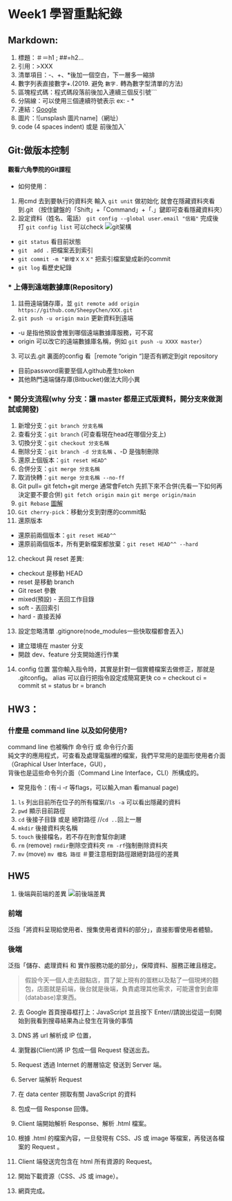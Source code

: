 # Week1 學習重點紀錄
## Markdown:
1. 標題：＃＝h1 ; ##=h2…
2. 引用：>XXX
3. 清單項目：-、+、*後加一個空白，下一層多一縮排
4. 數字列表直接數字+.(2019\. 避免 `數字.` 轉為數字型清單的方法)
5. 區塊程式碼：程式碼段落前後加入連續三個反引號```
6. 分隔線：可以使用三個連續符號表示 ex: - *
7. 連結：[Google](https://www.google.com.tw/)
8. 圖片：![unsplash 圖片name]（網址）
9. code (4 spaces indent) 或是 前後加入`

## Git:做版本控制
#### 觀看六角學院的Git課程
* 如何使用：
1. 用cmd 去到要執行的資料夾 輸入 `git unit` 做初始化
就會在隱藏資料夾看到.git
（按住鍵盤的「Shift」+「Command」+「.」鍵即可查看隱藏資料夾）
2. 設定資料（姓名、電話）
`git config --global user.email "信箱"`
完成後 打 `git config list` 可以check 
![git架構](https://i.imgur.com/9Jk7Tql.png)
* `git status` 看目前狀態
* `git  add .` 把檔案丟到索引
* `git commit -m "新增ＸＸＸ"` 把索引檔案變成新的commit
* `git log`  看歷史紀錄

### * 上傳到遠端數據庫(Repository)
1. 註冊遠端儲存庫，並 `git remote add origin https://github.com/SheepyChen/XXX.git`
2. `git push -u origin main` 更新資料到遠端
* -u 是指他預設會推到哪個遠端數據庫服務，可不寫
* origin 可以改它的遠端數據庫名稱，例如 `git push -u XXXX master`）
3. 可以去.git 裏面的config 看［remote “origin “]是否有綁定到git repository
* 目前password需要至個人github產生token
* 其他熱門遠端儲存庫(Bitbucket)做法大同小異

### * 開分支流程(why 分支：讓 master 都是正式版資料，開分支來做測試或開發)
1. 新增分支：`git branch 分支名稱`
2. 查看分支：`git branch` (可查看現在head在哪個分支上)
3. 切換分支：`git checkout 分支名稱`
4. 刪除分支：`git branch -d 分支名稱` 、-D 是強制刪除
5. 還原上個版本：`git reset HEAD^`
6. 合併分支：`git merge 分支名稱`
7. 取消快轉：`git merge 分支名稱 --no-ff`
8. Git pull= git fetch+git merge
    通常會Fetch 先抓下來不合併(先看一下如何再決定要不要合併)
`git fetch origin main`
`git merge origin/main`
9. `git Rebase` [圖解](https://backlog.com/git-tutorial/tw/stepup/stepup2_8.html)
10. `Git cherry-pick`：移動分支到對應的commit點
11. 還原版本
* 還原前兩個版本：`git reset HEAD^^`
* 還原前兩個版本，所有更新檔案都放棄：`git reset HEAD^^ --hard`
12. checkout 與 reset 差異:
* checkout 是移動 HEAD
* reset 是移動 branch
 *  Git reset 參數
 *  mixed(預設) - 丟回工作目錄
 *  soft - 丟回索引
 *  hard - 直接丟掉
13. 設定忽略清單 .gitignore(node_modules一些快取檔都會丟入)
* 建立環境在 master 分支
* 開啟 dev、feature 分支開始進行作業
14. config 位置
當你輸入指令時，其實是針對一個實體檔案去做修正，那就是 .gitconfig。
alias 可以自行把指令設定成簡寫更快
co = checkout
ci = commit
st = status
br = branch



## HW3：
### 什麼是 command line 以及如何使用?
command line 也被稱作 命令行 或 命令行介面  
純文字的應用程式，可查看及處理電腦裡的檔案，我們平常用的是圖形使用者介面（Graphical User Interface，GUI），  
背後也是這些命令列介面（Command Line Interface，CLI）所構成的。  
* 常見指令：(有-i -r 等flags，可以輸入man 看manual page)
1. `ls` 列出目前所在位子的所有檔案//`ls -a` 可以看出隱藏的資料
2. `pwd` 顯示目前路徑
3. `cd` 後接子目錄 或是 絕對路徑 //`cd ..`回上一層
4. `mkdir` 後接資料夾名稱
5. `touch` 後接檔名，若不存在則會幫你創建
6. `rm` (remove) `rmdir`刪除空資料夾 `rm -rf`強制刪除資料夾 
7. `mv` (move) `mv 檔名 路徑` ＃要注意相對路徑跟絕對路徑的差異

## HW5
1. 後端與前端的差異
![前後端差異](https://ithelp.ithome.com.tw/upload/images/20200420/20124548MtMDOLDe86.png)
### 前端
泛指「將資料呈現給使用者、搜集使用者資料的部分」，直接影響使用者體驗。
### 後端
泛指「儲存、處理資料 和 實作服務功能的部分」，保障資料、服務正確且穩定。
> 假設今天一個人走去甜點店，買了架上現有的蛋糕以及點了一個現烤的麵包，店面就是前端，後台就是後端，負責處理其他需求，可能還會到倉庫(database)拿東西。

2. 去 Google 首頁搜尋框打上：JavaScript 並且按下 Enter//請說出從這一刻開始到我看到搜尋結果為止發生在背後的事情

1. DNS 將 url 解析成 IP 位置，
2. 瀏覽器(Client)將 IP 包成一個 Request 發送出去。
3. Request 透過 Internet 的層層協定 發送到 Server 端。
4. Server 端解析 Request
5. 在 data center 撈取有關 JavaScript 的資料
6. 包成一個 Response 回傳。
7. Client 端開始解析 Response、解析 .html 檔案。
8. 根據 .html 的檔案內容，一旦發現有 CSS、JS 或 image 等檔案，再發送各檔案的 Request 。
9. Client 端發送完包含在 html 所有資源的 Request。
10. 開始下載資源（CSS、JS 或 image）。
11. 網頁完成。






